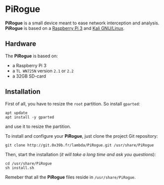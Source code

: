 # PiRogue
**PiRogue** is a small device meant to ease network interception and analysis. **PiRogue** is based on a [Raspberry Pi 3](https://www.raspberrypi.org/) and [Kali GNU/Linux](https://www.kali.org/).

## Hardware
The **PiRogue** is based on:
*  a Raspberry Pi 3
*  a `TL WN725N` version `2.1` or `2.2` 
*  a 32GB SD-card


## Installation
First of all, you have to resize the `root` partition. So install `gparted`:
```
apt update
apt install -y gparted
```
and use it to resize the partition.

To install and configure your **PiRogue**, just clone the project Git repository:
```
git clone http://git.0x39b.fr/lambda/PiRogue.git /usr/share/PiRogue
```
Then, start the installation (_it will take a long time and ask you questions_):
```
cd /usr/share/PiRogue
sh install.sh
```

Remeber that all the **PiRogue** files reside in `/usr/share/PiRogue`.